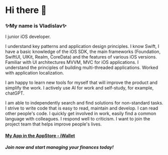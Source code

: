 # Hi there 👋

### ✨My name is Vladislav✨

I junior iOS developer.

I understand key patterns and application design principles. I know Swift, I have a basic knowledge of the iOS SDK, the main frameworks (Foundation, SwiftUI, UIKit, Realm, CoreData) and the features of various iOS versions. Familiar with UI architectures MVVM, MVC for iOS applications. I understand the principles of building multi-threaded applications. Worked with application localization.

I am happy to learn new tools for myself that will improve the product and simplify the work. I actively use AI for work and self-study, for example, chatGPT.

I am able to independently search and find solutions for non-standard tasks.
I strive to write code that is easy to read, maintain and develop. I can read other people's code. I quickly get involved in work, easily find a common language with colleagues. I respond well to criticism. I want to join the project team that helps improve people's lives.

#### [My App in the AppStore - iWallet ](https://apps.apple.com/us/app/iwallet-расходы-и-доходы/id6447585809)
##### Join now and start managing your finances today!


<!--
**idevnva/idevnva** is a ✨ _special_ ✨ repository because its `README.md` (this file) appears on your GitHub profile.

Here are some ideas to get you started:

- 🔭 I’m currently working on ...
- 🌱 I’m currently learning ...
- 👯 I’m looking to collaborate on ...
- 🤔 I’m looking for help with ...
- 💬 Ask me about ...
- 📫 How to reach me: ...
- 😄 Pronouns: ...
- ⚡ Fun fact: ...
-->

